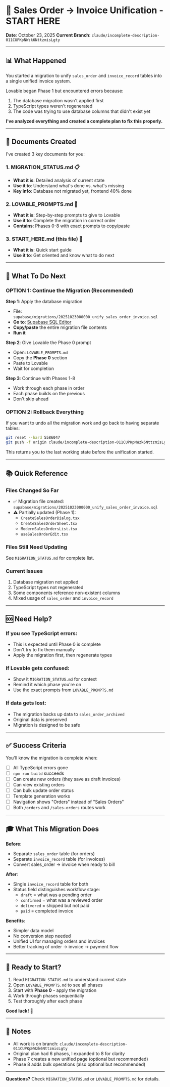 # 🚀 Sales Order → Invoice Unification - START HERE

**Date**: October 23, 2025
**Current Branch**: `claude/incomplete-description-011CUPKpNWzk6NttzmisLgty`

---

## 📊 What Happened

You started a migration to unify `sales_order` and `invoice_record` tables into a single unified invoice system.

Lovable began Phase 1 but encountered errors because:
1. The database migration wasn't applied first
2. TypeScript types weren't regenerated
3. The code was trying to use database columns that didn't exist yet

**I've analyzed everything and created a complete plan to fix this properly.**

---

## 📁 Documents Created

I've created 3 key documents for you:

### 1. **MIGRATION_STATUS.md** 📋
- **What it is**: Detailed analysis of current state
- **Use it to**: Understand what's done vs. what's missing
- **Key info**: Database not migrated yet, frontend 40% done

### 2. **LOVABLE_PROMPTS.md** 🎯
- **What it is**: Step-by-step prompts to give to Lovable
- **Use it to**: Complete the migration in correct order
- **Contains**: Phases 0-8 with exact prompts to copy/paste

### 3. **START_HERE.md** (this file) 📖
- **What it is**: Quick start guide
- **Use it to**: Get oriented and know what to do next

---

## 🎯 What To Do Next

### OPTION 1: Continue the Migration (Recommended)

**Step 1**: Apply the database migration
- File: `supabase/migrations/20251023000000_unify_sales_order_invoice.sql`
- **Go to**: [Supabase SQL Editor](https://supabase.com/dashboard/project/pnqcbnmrfzqihymmzhkb/sql/new)
- **Copy/paste** the entire migration file contents
- **Run it**

**Step 2**: Give Lovable the Phase 0 prompt
- Open: `LOVABLE_PROMPTS.md`
- Copy the **Phase 0** section
- Paste to Lovable
- Wait for completion

**Step 3**: Continue with Phases 1-8
- Work through each phase in order
- Each phase builds on the previous
- Don't skip ahead

### OPTION 2: Rollback Everything

If you want to undo all the migration work and go back to having separate tables:

```bash
git reset --hard 5586047
git push -f origin claude/incomplete-description-011CUPKpNWzk6NttzmisLgty
```

This returns you to the last working state before the unification started.

---

## 📚 Quick Reference

### Files Changed So Far
- ✅ Migration file created: `supabase/migrations/20251023000000_unify_sales_order_invoice.sql`
- ⚠️ Partially updated (Phase 1):
  - `CreateSalesOrderDialog.tsx`
  - `CreateSalesOrderSheet.tsx`
  - `ModernSalesOrdersList.tsx`
  - `useSalesOrderEdit.tsx`

### Files Still Need Updating
See `MIGRATION_STATUS.md` for complete list.

### Current Issues
1. Database migration not applied
2. TypeScript types not regenerated
3. Some components reference non-existent columns
4. Mixed usage of `sales_order` and `invoice_record`

---

## 🆘 Need Help?

### If you see TypeScript errors:
- This is expected until Phase 0 is complete
- Don't try to fix them manually
- Apply the migration first, then regenerate types

### If Lovable gets confused:
- Show it `MIGRATION_STATUS.md` for context
- Remind it which phase you're on
- Use the exact prompts from `LOVABLE_PROMPTS.md`

### If data gets lost:
- The migration backs up data to `sales_order_archived`
- Original data is preserved
- Migration is designed to be safe

---

## ✅ Success Criteria

You'll know the migration is complete when:

- [ ] All TypeScript errors gone
- [ ] `npm run build` succeeds
- [ ] Can create new orders (they save as draft invoices)
- [ ] Can view existing orders
- [ ] Can bulk update order status
- [ ] Template generation works
- [ ] Navigation shows "Orders" instead of "Sales Orders"
- [ ] Both `/orders` and `/sales-orders` routes work

---

## 🎓 What This Migration Does

**Before**:
- Separate `sales_order` table (for orders)
- Separate `invoice_record` table (for invoices)
- Convert sales_order → invoice when ready to bill

**After**:
- Single `invoice_record` table for both
- Status field distinguishes workflow stage:
  - `draft` = what was a pending order
  - `confirmed` = what was a reviewed order
  - `delivered` = shipped but not paid
  - `paid` = completed invoice

**Benefits**:
- Simpler data model
- No conversion step needed
- Unified UI for managing orders and invoices
- Better tracking of order → invoice → payment flow

---

## 🚦 Ready to Start?

1. Read `MIGRATION_STATUS.md` to understand current state
2. Open `LOVABLE_PROMPTS.md` to see all phases
3. Start with **Phase 0** - apply the migration
4. Work through phases sequentially
5. Test thoroughly after each phase

**Good luck!** 🎉

---

## 📝 Notes

- All work is on branch: `claude/incomplete-description-011CUPKpNWzk6NttzmisLgty`
- Original plan had 6 phases, I expanded to 8 for clarity
- Phase 7 creates a new unified page (optional but recommended)
- Phase 8 adds bulk operations (also optional but recommended)

---

**Questions?** Check `MIGRATION_STATUS.md` or `LOVABLE_PROMPTS.md` for details.
